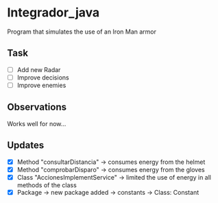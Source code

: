 # Integrador_java
Program that simulates the use of an Iron Man armor
## Task
- [ ] Add new Radar
- [ ] Improve decisions
- [ ] Improve enemies
## Observations
Works well for now...
## Updates
- [X] Method "consultarDistancia" -> consumes energy from the helmet
- [x] Method "comprobarDisparo" ->  consumes energy from the gloves
- [x] Class "AccionesImplementService" -> limited the use of energy in all methods of the class
- [x] Package -> new package added -> constants -> Class: Constant
